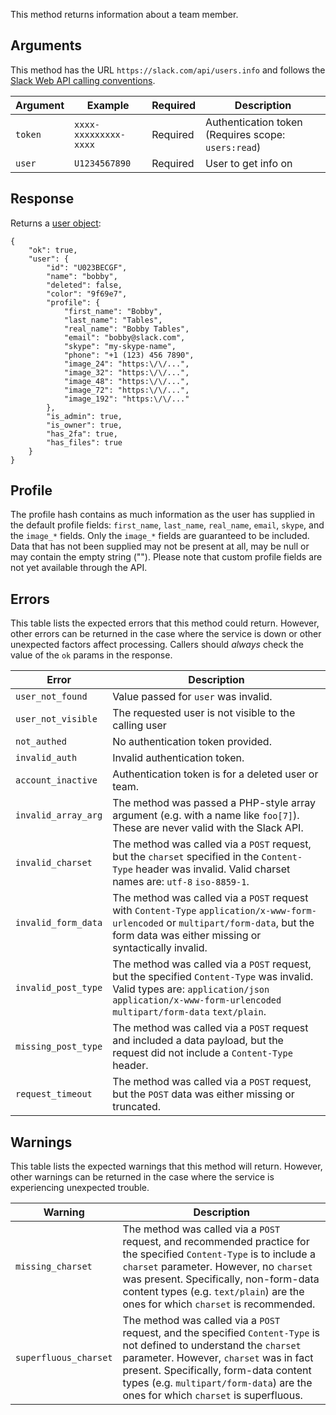 This method returns information about a team member.

## Arguments

This method has the URL `https://slack.com/api/users.info` and follows the [Slack Web API calling conventions](/web#basics).

| Argument | Example | Required | Description |
| --- | --- | --- | --- |
| `token` | `xxxx-xxxxxxxxx-xxxx` | Required | Authentication token (Requires scope: `users:read`) |
| `user` | `U1234567890` | Required | User to get info on |

## Response

Returns a [user object](/types/user):

```
{
    "ok": true,
    "user": {
        "id": "U023BECGF",
        "name": "bobby",
        "deleted": false,
        "color": "9f69e7",
        "profile": {
            "first_name": "Bobby",
            "last_name": "Tables",
            "real_name": "Bobby Tables",
            "email": "bobby@slack.com",
            "skype": "my-skype-name",
            "phone": "+1 (123) 456 7890",
            "image_24": "https:\/\/...",
            "image_32": "https:\/\/...",
            "image_48": "https:\/\/...",
            "image_72": "https:\/\/...",
            "image_192": "https:\/\/..."
        },
        "is_admin": true,
        "is_owner": true,
        "has_2fa": true,
        "has_files": true
    }
}
```

## Profile

The profile hash contains as much information as the user has supplied in the default profile fields: `first_name`, `last_name`, `real_name`, `email`, `skype`, and the `image_*` fields. Only the `image_*` fields are guaranteed to be included. Data that has not been supplied may not be present at all, may be null or may contain the empty string (""). Please note that custom profile fields are not yet available through the API.

## Errors

This table lists the expected errors that this method could return. However, other errors can be returned in the case where the service is down or other unexpected factors affect processing. Callers should _always_ check the value of the `ok` params in the response.

| Error | Description |
| --- | --- |
| `user_not_found` | Value passed for `user` was invalid. |
| `user_not_visible` | The requested user is not visible to the calling user |
| `not_authed` | No authentication token provided. |
| `invalid_auth` | Invalid authentication token. |
| `account_inactive` | Authentication token is for a deleted user or team. |
| `invalid_array_arg` | The method was passed a PHP-style array argument (e.g. with a name like `foo[7]`). These are never valid with the Slack API. |
| `invalid_charset` | The method was called via a `POST` request, but the `charset` specified in the `Content-Type` header was invalid. Valid charset names are: `utf-8` `iso-8859-1`. |
| `invalid_form_data` | The method was called via a `POST` request with `Content-Type` `application/x-www-form-urlencoded` or `multipart/form-data`, but the form data was either missing or syntactically invalid. |
| `invalid_post_type` | The method was called via a `POST` request, but the specified `Content-Type` was invalid. Valid types are: `application/json` `application/x-www-form-urlencoded` `multipart/form-data` `text/plain`. |
| `missing_post_type` | The method was called via a `POST` request and included a data payload, but the request did not include a `Content-Type` header. |
| `request_timeout` | The method was called via a `POST` request, but the `POST` data was either missing or truncated. |

## Warnings

This table lists the expected warnings that this method will return. However, other warnings can be returned in the case where the service is experiencing unexpected trouble.

| Warning | Description |
| --- | --- |
| `missing_charset` | The method was called via a `POST` request, and recommended practice for the specified `Content-Type` is to include a `charset` parameter. However, no `charset` was present. Specifically, non-form-data content types (e.g. `text/plain`) are the ones for which `charset` is recommended. |
| `superfluous_charset` | The method was called via a `POST` request, and the specified `Content-Type` is not defined to understand the `charset` parameter. However, `charset` was in fact present. Specifically, form-data content types (e.g. `multipart/form-data`) are the ones for which `charset` is superfluous. |

